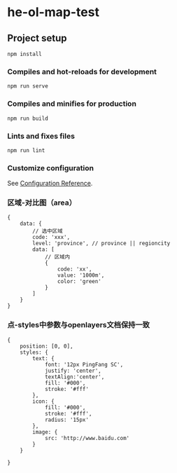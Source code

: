 # he-ol-map-test

## Project setup

```
npm install
```

### Compiles and hot-reloads for development

```
npm run serve
```

### Compiles and minifies for production

```
npm run build
```

### Lints and fixes files

```
npm run lint
```

### Customize configuration

See [Configuration Reference](https://cli.vuejs.org/config/).

### 区域-对比图（area）
```
{
	data: {
		// 选中区域 
		code: 'xxx',
		level: 'province', // province || regioncity
		data: [
			// 区域内
			{
				code: 'xx',
				value: '1000m',
				color: 'green'
			}
		]
	}
}
```

### 点-styles中参数与openlayers文档保持一致

```
{
	position: [0, 0],
	styles: {
		text: {
			font: '12px PingFang SC',
			justify: 'center',
			textAlign:'center',
			fill: '#000',
			stroke: '#fff'
		},
		icon: {
			fill: '#000',
			stroke: '#fff',
			radius: '15px'
		},
		image: {
			src: 'http://www.baidu.com'
		}
	}

}
```
